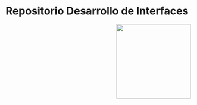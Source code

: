 <h1 align="center"> Repositorio Desarrollo de Interfaces </h1>
<p> <img align="right" height=200 src="[https://www.arteinformado.com/resources/app/docs/organizacion/56/119356/hocersn9_400x400.jpg](https://cpr.afundacion.org/inicio/wp-content/themes/Nexus/images/obc_header.png)"></p>




